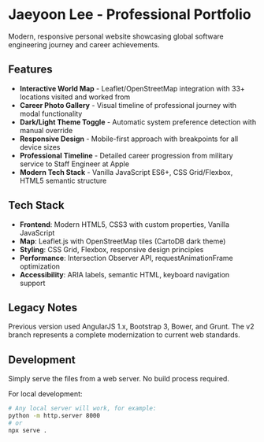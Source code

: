# Jaeyoon Lee - Professional Portfolio

Modern, responsive personal website showcasing global software engineering journey and career achievements.

## Features

- **Interactive World Map** - Leaflet/OpenStreetMap integration with 33+ locations visited and worked from
- **Career Photo Gallery** - Visual timeline of professional journey with modal functionality
- **Dark/Light Theme Toggle** - Automatic system preference detection with manual override
- **Responsive Design** - Mobile-first approach with breakpoints for all device sizes
- **Professional Timeline** - Detailed career progression from military service to Staff Engineer at Apple
- **Modern Tech Stack** - Vanilla JavaScript ES6+, CSS Grid/Flexbox, HTML5 semantic structure

## Tech Stack

- **Frontend**: Modern HTML5, CSS3 with custom properties, Vanilla JavaScript
- **Map**: Leaflet.js with OpenStreetMap tiles (CartoDB dark theme)
- **Styling**: CSS Grid, Flexbox, responsive design principles
- **Performance**: Intersection Observer API, requestAnimationFrame optimization
- **Accessibility**: ARIA labels, semantic HTML, keyboard navigation support

## Legacy Notes

Previous version used AngularJS 1.x, Bootstrap 3, Bower, and Grunt. 
The v2 branch represents a complete modernization to current web standards.

## Development

Simply serve the files from a web server. No build process required.

For local development:
```bash
# Any local server will work, for example:
python -m http.server 8000
# or
npx serve .
```

